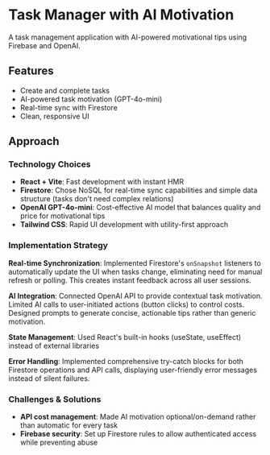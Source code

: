 # Task Manager with AI Motivation

A task management application with AI-powered motivational tips using Firebase and OpenAI.

## Features

- Create and complete tasks
- AI-powered task motivation (GPT-4o-mini)
- Real-time sync with Firestore
- Clean, responsive UI

## Approach

### Technology Choices
- **React + Vite**: Fast development with instant HMR
- **Firestore**: Chose NoSQL for real-time sync capabilities and simple data structure (tasks don't need complex relations)
- **OpenAI GPT-4o-mini**: Cost-effective AI model that balances quality and price for motivational tips
- **Tailwind CSS**: Rapid UI development with utility-first approach

### Implementation Strategy

**Real-time Synchronization**: Implemented Firestore's `onSnapshot` listeners to automatically update the UI when tasks change, eliminating need for manual refresh or polling. This creates instant feedback across all user sessions.

**AI Integration**: Connected OpenAI API to provide contextual task motivation. Limited AI calls to user-initiated actions (button clicks) to control costs. Designed prompts to generate concise, actionable tips rather than generic motivation.

**State Management**: Used React's built-in hooks (useState, useEffect) instead of external libraries

**Error Handling**: Implemented comprehensive try-catch blocks for both Firestore operations and API calls, displaying user-friendly error messages instead of silent failures.

### Challenges & Solutions

- **API cost management**: Made AI motivation optional/on-demand rather than automatic for every task
- **Firebase security**: Set up Firestore rules to allow authenticated access while preventing abuse
